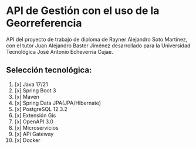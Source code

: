 # API de Gestión con el uso de la Georreferencia
API del proyecto de trabajo de diploma de Rayner Alejandro Soto Martínez, con el tutor Juan Alejandro Baster Jiménez 
desarrollado para la Universidad Tecnológica José Antonio Echeverría Cujae.

## Selección tecnológica:
1. [x] Java 17/21
2. [x] Spring Boot 3
3. [x] Maven
4. [x] Spring Data JPA(JPA/Hibernate)
5. [x] PostgreSQL 12.3.2
6. [x] Extensión Gis
7. [x] OpenAPI 3.0
8. [x] Microservicios
9. [x] APi Gateway
10. [x] Docker

